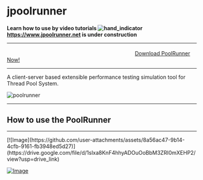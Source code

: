 # jpoolrunner 
#### Learn how to use by video tutorials ![hand_indicator](https://user-images.githubusercontent.com/108230246/189908783-7740c721-a59c-4c61-89c0-165e4ed53e2d.gif) <a href="https://www.jpoolrunner.net">https://www.jpoolrunner.net is under construction</a> <hr>
&emsp;&emsp;&emsp;&emsp;&emsp;&emsp;&emsp;&emsp;&emsp;&emsp;&emsp;&emsp;&emsp;&emsp;&emsp;&emsp;&emsp;&emsp;&emsp;&emsp;&emsp;&emsp;&emsp;&emsp;
 <a href="https://github.com/user-attachments/files/18772054/PoolRunner.zip">Download PoolRunner Now!</a> 
 <hr>
A client-server based extensible performance testing simulation tool for Thread Pool System.

![poolrunner](https://user-images.githubusercontent.com/108230246/189495284-322dff07-8973-4030-8215-039a9416504a.jpg)

<hr>

 <p align="center">
  <h2>How to use the PoolRunner</h2></p>
 <hr> 
<p>[![Image](https://github.com/user-attachments/assets/8a56ac47-9b14-4cfb-9161-fb3948ed5d27)](https://drive.google.com/file/d/1slxa8KnF4hhyADOuOoBbM3ZRI0mXEHP2/view?usp=drive_link)

[![Image](https://github.com/user-attachments/assets/06830483-369c-49ac-a80a-dcc2f86d168c)](https://drive.google.com/file/d/1syMFzsCFV_Ft1YpW3bPuxx-QmoyrvLc1/view?usp=drive_link)</p> 




